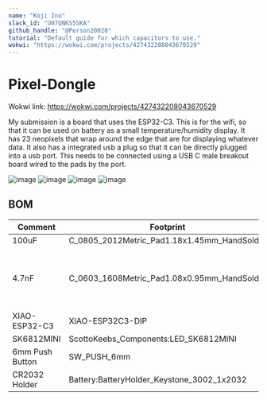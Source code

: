 ```yaml
---
name: "Koji Ino"
slack_id: "U07QNKS5SKA"
github_handle: "@Person20020"
tutorial: "Default guide for which capacitors to use."
wokwi: "https://wokwi.com/projects/427432208043670529"
---
```


# Pixel-Dongle

Wokwi link: https://wokwi.com/projects/427432208043670529

My submission is a board that uses the ESP32-C3. 
This is for the wifi, so that it can be used on battery as a small temperature/humidity display. 
It has 23 neopixels that wrap around the edge that are for displaying whatever data.
It also has a integrated usb a plug so that it can be directly plugged into a usb port. 
This needs to be connected using a USB C male breakout board wired to the pads by the port.

![image](https://github.com/user-attachments/assets/1027d547-3b78-462f-a5ca-55d53d44db1f)
![image](https://github.com/user-attachments/assets/9b7c4f1a-2e1d-44f0-9c41-1e5c43a7baa4)
![image](https://github.com/user-attachments/assets/d1f260de-b728-4eb6-9fa7-50725a71393b)
![image](https://github.com/user-attachments/assets/55e3e0bd-e829-451d-84e9-c2a5e986e034)


## BOM

| Comment | Footprint | Quantity | LCSC | Cost |
|---------|-----------|----------|------|------|
| 100uF | C_0805_2012Metric_Pad1.18x1.45mm_HandSolder | 1 | C23692977 | $0.4451 |
| 4.7nF | C_0603_1608Metric_Pad1.08x0.95mm_HandSolder | 6 | C7503499 | $0.0138 for 6 but min order is 100 for $0.23 |
| XIAO-ESP32-C3 | XIAO-ESP32C3-DIP | 1 |  | $4.99 |
| SK6812MINI | ScottoKeebs_Components:LED_SK6812MINI | 18 | C5149201 | $1.3336 |
| 6mm Push Button | SW_PUSH_6mm | 3 | C393938 | $0.0156 |
| CR2032 Holder | Battery:BatteryHolder_Keystone_3002_1x2032 | 1 | C238099 | $0.84 |
